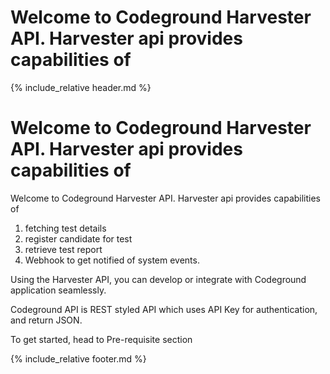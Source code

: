 # Welcome to Codeground Harvester API. Harvester api provides capabilities of 

{% include_relative header.md %}

# Welcome to Codeground Harvester API. Harvester api provides capabilities of 

Welcome to Codeground Harvester API. Harvester api provides capabilities of 

1. fetching test details
2. register candidate for test 
3. retrieve test report
4. Webhook to get notified of system events.

Using the  Harvester API, you can develop or integrate with Codeground application seamlessly.

Codeground API is REST styled API which uses API Key for authentication, and return JSON.

To get started, head to Pre-requisite section


{% include_relative footer.md %}
